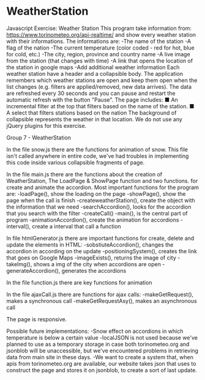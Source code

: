 # WeatherStation
Javascript Exercise: Weather Station
This program take information from: https://www.torinometeo.org/api-realtime/
and show every weather station with their informations.
The informations are:
-The name of the station
-A flag of the nation
-The current temperature (color coded - red for hot, blue for cold, etc.)
-The city, region, province and country name
-A live image from the station (that changes with time)
-A link that opens the location of the station in google maps
-Add additional weather information
Each weather station have a header and a collapsible body.
The application remembers which weather stations are open and keep them open when the list
changes (e.g. filters are applied/removed, new data arrives).
The data are refreshed every 30 seconds and you can pause and restart the automatic refresh with the button "Pause".
The page includes:
■ An incremental filter at the top that filters based on the name of the station.
■ A select that filters stations based on the nation
The background of collapsible represents the weather in that location.
We do not use any jQuery plugins for this exercise.

Group 7 - WeatherStation

In the file snow.js there are the functions for animation of snow.
This file isn't called anywhere in entire code, we've had troubles
in implementing this code inside various collapsible fragments of page.

In the file main.js there are the functions about the creation of WeatherStation, The LoadPage & ShowPage function and two functions.
for create and animate the accordion. Most important functions for the program are:
-loadPage(), show the loading on the page
-showPage(), show the page when the call is finish
-createweatherStation(), create the object with the information that we need
-searchAccordion(), looks for the accordion that you search with the filter
-createCall()
-main(), is the central part of program
-animationAccordion(), create the animation for accordions
-interval(), create a interval that call a function

In file htmlGenerator.js there are important functions for create, delete and update the elements in HTML:
-sobstiuteAccordion(), changes the accordion in according on the update
-positioningSystem(), creates the link that goes on Google Maps
-imageExists(), returns the image of city
-takeImg(), shows a img of the city when accordions are open
-generateAccordion(), generates the accordions

In the file function.js there are key functions for animation

In the file ajaxCall.js there are functions for ajax calls:
-makeGetRequest(), makes a synchronous call
-makeGetRequestAsy(), makes an asynchronous call

The page is responsive.


Possible future implementations:
-Snow effect on accordions in which temperature is below a certain
value
-localJSON is not used because we've planned to use as a temporary storage
in case both torinometeo.org and jsonblob will be unaccessible, but
we've encountered problems in retrieving data from main site in these days.
-We want to create a system that, when apis from torinometeo.org are
available, our website takes json that uses to construct the page and
stores it on jsonblob, to create a sort of last update.

